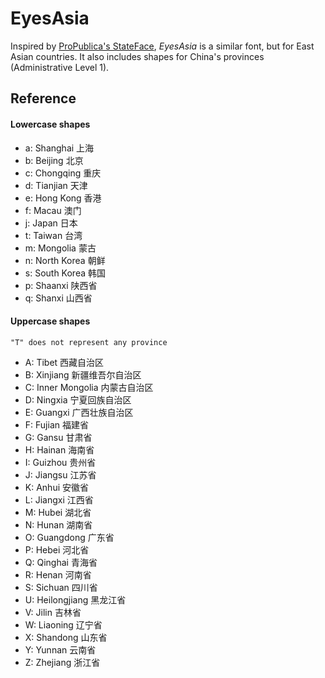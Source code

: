EyesAsia
========

Inspired by [ProPublica's StateFace](http://propublica.github.io/stateface/), *EyesAsia* is a similar font, but for East Asian countries. It also includes shapes for China's provinces (Administrative Level 1).

## Reference
#### Lowercase shapes
- a: Shanghai 上海
- b: Beijing 北京
- c: Chongqing 重庆
- d: Tianjian 天津
- e: Hong Kong 香港
- f: Macau 澳门
- j: Japan 日本
- t: Taiwan 台湾
- m: Mongolia 蒙古
- n: North Korea 朝鲜
- s: South Korea 韩国
- p: Shaanxi 陕西省
- q: Shanxi 山西省

#### Uppercase shapes
```
"T" does not represent any province
```
- A: Tibet 西藏自治区
- B: Xinjiang 新疆维吾尔自治区
- C: Inner Mongolia 内蒙古自治区
- D: Ningxia 宁夏回族自治区
- E: Guangxi 广西壮族自治区
- F: Fujian 福建省
- G: Gansu 甘肃省
- H: Hainan 海南省
- I: Guizhou 贵州省
- J: Jiangsu 江苏省
- K: Anhui 安徽省
- L: Jiangxi 江西省
- M: Hubei 湖北省
- N: Hunan 湖南省
- O: Guangdong 广东省
- P: Hebei 河北省
- Q: Qinghai 青海省
- R: Henan 河南省
- S: Sichuan 四川省
- U: Heilongjiang 黑龙江省
- V: Jilin 吉林省
- W: Liaoning 辽宁省
- X: Shandong 山东省
- Y: Yunnan 云南省
- Z: Zhejiang 浙江省












